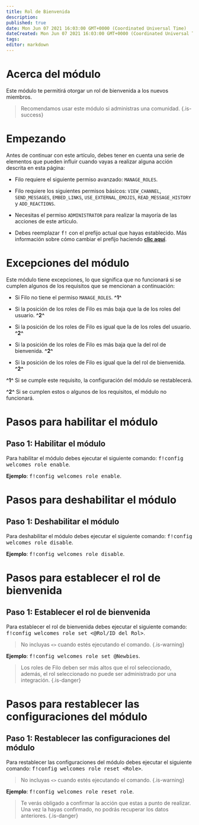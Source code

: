 ```yaml
---
title: Rol de Bienvenida
description:
published: true
date: Mon Jun 07 2021 16:03:00 GMT+0000 (Coordinated Universal Time)
dateCreated: Mon Jun 07 2021 16:03:00 GMT+0000 (Coordinated Universal Time)
tags:
editor: markdown
---
```


# Acerca del módulo

Este módulo te permitirá otorgar un rol de bienvenida a los nuevos miembros.

> Recomendamos usar este módulo si administras una comunidad.
{.is-success}

# Empezando

Antes de continuar con este artículo, debes tener en cuenta una serie de elementos que pueden influir cuando vayas a realizar alguna acción descrita en esta página:

- Filo requiere el siguiente permiso avanzado: ``MANAGE_ROLES``.

- Filo requiere los siguientes permisos básicos: ``VIEW_CHANNEL``, ``SEND_MESSAGES``, ``EMBED_LINKS``, ``USE_EXTERNAL_EMOJIS``, ``READ_MESSAGE_HISTORY`` y ``ADD_REACTIONS``.

- Necesitas el permiso ``ADMINISTRATOR`` para realizar la mayoría de las acciones de este artículo.

- Debes reemplazar <kbd>f!</kbd> con el prefijo actual que hayas establecido. Más información sobre cómo cambiar el prefijo haciendo **[clic aquí](es/modules/prefix)**.

# Excepciones del módulo

Este módulo tiene excepciones, lo que significa que no funcionará si se cumplen algunos de los requisitos que se mencionan a continuación:

- Si Filo no tiene el permiso ``MANAGE_ROLES``. **^1^**

- Si la posición de los roles de Filo es más baja que la de los roles del usuario. **^2^**

- Si la posición de los roles de Filo es igual que la de los roles del usuario. **^2^**

- Si la posición de los roles de Filo es más baja que la del rol de bienvenida. **^2^**

- Si la posición de los roles de Filo es igual que la del rol de bienvenida. **^2^**

**^1^** Si se cumple este requisito, la configuración del módulo se restablecerá.

**^2^** Si se cumplen estos o algunos de los requisitos, el módulo no funcionará.

# Pasos para habilitar el módulo

## **Paso 1**: Habilitar el módulo

Para habilitar el módulo debes ejecutar el siguiente comando: <kbd>f!config welcomes role enable</kbd>.

**Ejemplo**: <kbd>f!config welcomes role enable</kbd>.

# Pasos para deshabilitar el módulo

## **Paso 1**: Deshabilitar el módulo

Para deshabilitar el módulo debes ejecutar el siguiente comando: <kbd>f!config welcomes role disable</kbd>.

**Ejemplo**: <kbd>f!config welcomes role disable</kbd>.

# Pasos para establecer el rol de bienvenida

## **Paso 1**: Establecer el rol de bienvenida

Para establecer el rol de bienvenida debes ejecutar el siguiente comando: <kbd>f!config welcomes role set \<@Rol/ID del Rol></kbd>.

> No incluyas ``<>`` cuando estés ejecutando el comando.
{.is-warning}

**Ejemplo**: <kbd>f!config welcomes role set @Newbies</kbd>.

> Los roles de Filo deben ser más altos que el rol seleccionado, además, el rol seleccionado no puede ser administrado por una integración.
{.is-danger}

# Pasos para restablecer las configuraciones del módulo

## **Paso 1**: Restablecer las configuraciones del módulo

Para restablecer las configuraciones del módulo debes ejecutar el siguiente comando: <kbd>f!config welcomes role reset \<Role></kbd>.

> No incluyas ``<>`` cuando estés ejecutando el comando.
{.is-warning}

**Ejemplo**: <kbd>f!config welcomes role reset role</kbd>.

> Te verás obligado a confirmar la acción que estas a punto de realizar. Una vez la hayas confirmado, no podrás recuperar los datos anteriores.
{.is-danger}
